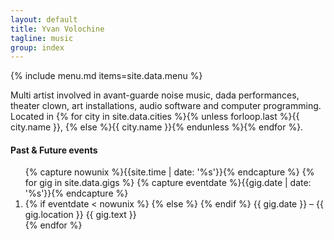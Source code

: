 ```yaml
---
layout: default
title: Yvan Volochine
tagline: music
group: index
---
```


{% include menu.md items=site.data.menu %}
<section>
  <p class="main">
    Multi artist involved in avant-guarde noise music, dada performances, theater clown, art installations, audio software and computer programming.
    <br />
    Located in
    {% for city in site.data.cities %}{% unless forloop.last %}<span class="strike">{{ city.name }}</span>,&nbsp;{% else %}{{ city.name }}{% endunless %}{% endfor %}.
  </p>
</section>
<section class="music">
  <h4>Past & Future events</h4>
  <ol class="gigs" reversed="reversed">
  {% capture nowunix %}{{site.time | date: '%s'}}{% endcapture %}
  {% for gig in site.data.gigs %}
    {% capture eventdate %}{{gig.date | date: '%s'}}{% endcapture %}
    <li>
    {% if eventdate < nowunix %}
      <span class="past">
    {% else %}
      <span class="future">
    {% endif %}
      <span class="date">{{ gig.date }}</span> – <span class="location">{{ gig.location }}</span>
      <span class="infoo">{{ gig.text }}</span>
      </span>
    </li>
  {% endfor %}
  </ol>
</section>
